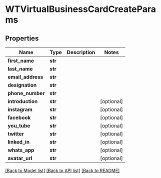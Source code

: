 # WTVirtualBusinessCardCreateParams


## Properties
Name | Type | Description | Notes
------------ | ------------- | ------------- | -------------
**first_name** | **str** |  | 
**last_name** | **str** |  | 
**email_address** | **str** |  | 
**designation** | **str** |  | 
**phone_number** | **str** |  | 
**introduction** | **str** |  | [optional] 
**instagram** | **str** |  | [optional] 
**facebook** | **str** |  | [optional] 
**you_tube** | **str** |  | [optional] 
**twitter** | **str** |  | [optional] 
**linked_in** | **str** |  | [optional] 
**whats_app** | **str** |  | [optional] 
**avatar_url** | **str** |  | [optional] 

[[Back to Model list]](../README.md#documentation-for-models) [[Back to API list]](../README.md#documentation-for-api-endpoints) [[Back to README]](../README.md)


